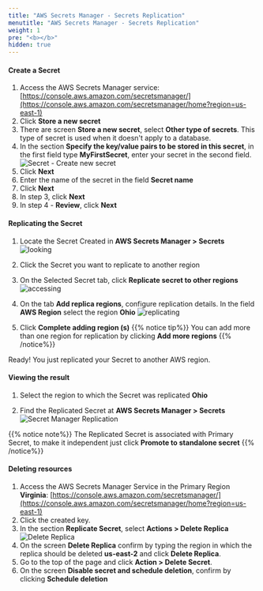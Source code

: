```yaml
---
title: "AWS Secrets Manager - Secrets Replication"
menutitle: "AWS Secrets Manager - Secrets Replication"
weight: 1
pre: "<b></b>"
hidden: true
---
```


#### Create a Secret

1.  Access the AWS Secrets Manager service: [https://console.aws.amazon.com/secretsmanager/](https://console.aws.amazon.com/secretsmanager/home?region=us-east-1)
2.  Click **Store a new secret**
3.  There are screen **Store a new secret**, select **Other type of secrets**. This type of secret is used when it doesn't apply to a database.
4.  In the section **Specify the key/value pairs to be stored in this secret**, in the first field type **MyFirstSecret**, enter your secret in the second field.![Secret - Create new secret](/images/secretmanager-create.png)
5.  Click **Next**
6.  Enter the name of the secret in the field **Secret name**
7.  Click **Next**
8.  In step 3, click **Next**
9.  In step 4 - **Review**, click **Next**

#### Replicating the Secret

1.  Locate the Secret Created in **AWS Secrets Manager > Secrets**
    ![looking](/images/secretmanager-looking.png)

2.  Click the Secret you want to replicate to another region

3.  On the Selected Secret tab, click **Replicate secret to other regions**
    ![accessing](/images/secretmanager-accessing.png)

4.  On the tab **Add replica regions**, configure replication details. In the field **AWS Region** select the region **Ohio**
    ![replicating](/images/secretmanager-replicating.png)

5.  Click **Complete adding region (s)** {{% notice tip%}}
    You can add more than one region for replication by clicking **Add more regions**
    {{% /notice%}}

Ready! You just replicated your Secret to another AWS region.

#### Viewing the result

1.  Select the region to which the Secret was replicated **Ohio**

2.  Find the Replicated Secret at **AWS Secrets Manager > Secrets**
    ![Secret Manager Replication](/images/secretmanager-replication-result.png)

{{% notice note%}}
The Replicated Secret is associated with Primary Secret, to make it independent just click **Promote to standalone secret**
{{% /notice%}}

#### Deleting resources

1.  Access the AWS Secrets Manager Service in the Primary Region **Virginia**: [https://console.aws.amazon.com/secretsmanager/](https://console.aws.amazon.com/secretsmanager/home?region=us-east-1)
2.  Click the created key.
3.  In the section **Replicate Secret**, select **Actions > Delete Replica** ![Delete Replica](/images/secretmanager-deletereplica.png)
4.  On the screen **Delete Replica** confirm by typing the region in which the replica should be deleted **us-east-2** and click **Delete Replica**.
5.  Go to the top of the page and click **Action > Delete Secret**.
6.  On the screen **Disable secret and schedule deletion**, confirm by clicking **Schedule deletion**
